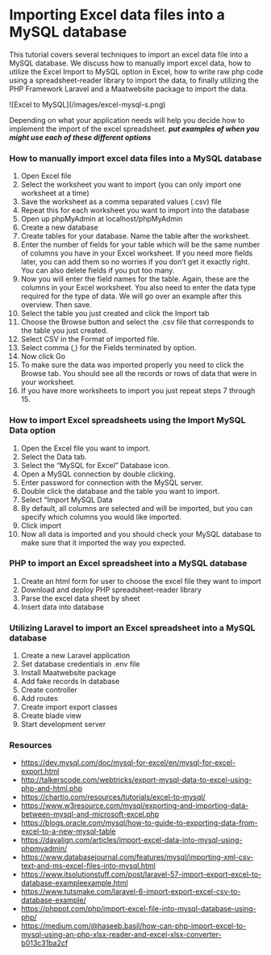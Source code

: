 # Importing Excel data files into a MySQL database

This tutorial covers several techniques to import an excel data file into a MySQL database.  We discuss how to manually import excel data, how to utilize the Excel Import to MySQL option in Excel, how to write raw php code using a spreadsheet-reader library to import the data, to finally utilizing the PHP Framework Laravel and a Maatwebsite package to import the data.

<div style="float: right">
![Excel to MySQL](/images/excel-mysql-s.png)
<div>


Depending on what your application needs will help you decide how to implement the import of the excel spreadsheet.  ***put examples of when you might use each of these different options***



### How to manually import excel data files into a MySQL database

1. Open Excel file
2. Select the worksheet you want to import (you can only import one worksheet at a time)
3. Save the worksheet as a comma separated values (.csv) file
4. Repeat this for each worksheet you want to import into the database
5. Open up phpMyAdmin at localhost/phpMyAdmin
6. Create a new database
7. Create tables for your database.  Name the table after the worksheet.
8. Enter the number of fields for your table which will be the same number of columns you have in your Excel worksheet.  If you need more fields later, you can add them so no worries if you don’t get it exactly right.   You can also delete fields if you put too many.
9. Now you will enter the field names for the table.  Again, these are the columns in your Excel worksheet.  You also need to enter the data type required for the type of data.  We will go over an example after this overview.  Then save.
10.	Select the table you just created and click the Import tab
11.	Choose the Browse button and select the .csv file that corresponds to the table you just created.
12.	Select CSV in the Format of imported file.
13.	Select comma (,) for the Fields terminated by option.
14.	Now click Go
15.	To make sure the data was imported properly you need to click the Browse tab.  You should see all the records or rows of data that were in your worksheet.
16.	If you have more worksheets to import you just repeat steps 7 through 15.


### How to import Excel spreadsheets using the Import MySQL Data option

1. Open the Excel file you want to import.
2. Select the Data tab.
3. Select the “MySQL for Excel” Database icon.  
4. Open a MySQL connection by double clicking.
5. Enter password for connection with the MySQL server.
6. Double click the database and the table you want to import.
7. Select “Import MySQL Data
8. By default, all columns are selected and will be imported, but you can specify which columns you would like imported.
9. Click import
10.	Now all data is imported and you should check your MySQL database to make sure that it imported the way you expected.

### PHP to import an Excel spreadsheet into a MySQL database

1. Create an html form for user to choose the excel file they want to import
2. Download and deploy PHP spreadsheet-reader library
3. Parse the excel data sheet by sheet
4. Insert data into database


### Utilizing Laravel to import an Excel spreadsheet into a MySQL database

1. Create a new Laravel application
2. Set database credentials in .env file
3. Install Maatwebsite package
4. Add fake records In database
5. Create controller
6. Add routes
7. Create import export classes
8. Create blade view
9. Start development server




### Resources
 
- <https://dev.mysql.com/doc/mysql-for-excel/en/mysql-for-excel-export.html>
- <http://talkerscode.com/webtricks/export-mysql-data-to-excel-using-php-and-html.php>
- <https://chartio.com/resources/tutorials/excel-to-mysql/>
- <https://www.w3resource.com/mysql/exporting-and-importing-data-between-mysql-and-microsoft-excel.php>
- <https://blogs.oracle.com/mysql/how-to-guide-to-exporting-data-from-excel-to-a-new-mysql-table>
- <https://davalign.com/articles/import-excel-data-into-mysql-using-phpmyadmin/>
- <https://www.databasejournal.com/features/mysql/importing-xml-csv-text-and-ms-excel-files-into-mysql.html>
- <https://www.itsolutionstuff.com/post/laravel-57-import-export-excel-to-database-exampleexample.html>
- <https://www.tutsmake.com/laravel-6-import-export-excel-csv-to-database-example/>
- <https://phppot.com/php/import-excel-file-into-mysql-database-using-php/>
- <https://medium.com/@haseeb.basil/how-can-php-import-excel-to-mysql-using-an-php-xlsx-reader-and-excel-xlsx-converter-b013c31ba2cf>

